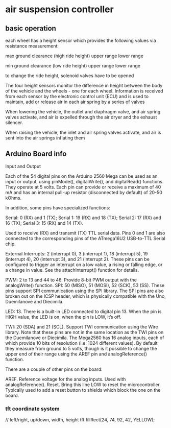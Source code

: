 # air suspension controller


## basic operation
each wheel has a height sensor which provides the following values via resistance measurement:



max ground clearance (high ride height)
upper range
lower range

min ground clearance (low ride height)
upper range
lower range

to change the ride height, solenoid valves have to be opened 

The four height sensors monitor the difference in height between the body of the vehicle and the wheels - one for each wheel. Information is received from each sensor by the electronic control unit (ECU) and is used to maintain, add or release air in each air spring by a series of valves

When lowering the vehicle, the outlet and diaphragm valve, and air spring valves activate, and air is expelled through the air dryer and the exhaust silencer.

When raising the vehicle, the inlet and air spring valves activate, and air is sent into the air springs inflating them


## Arduino Board info

Input and Output

Each of the 54 digital pins on the Arduino 2560 Mega can be used as an input or output, using pinMode(), digitalWrite(), and digitalRead() functions. They operate at 5 volts. Each pin can provide or receive a maximum of 40 mA and has an internal pull-up resistor (disconnected by default) of 20-50 kOhms.

In addition, some pins have specialized functions:

Serial: 0 (RX) and 1 (TX);
Serial 1: 19 (RX) and 18 (TX);
Serial 2: 17 (RX) and 16 (TX);
Serial 3: 15 (RX) and 14 (TX).

Used to receive (RX) and transmit (TX) TTL serial data. Pins 0 and 1 are also connected to the corresponding pins of the ATmega16U2 USB-to-TTL Serial chip.

External Interrupts: 2 (interrupt 0), 3 (interrupt 1), 18 (interrupt 5), 19 (interrupt 4), 20 (interrupt 3), and 21 (interrupt 2). These pins can be configured to trigger an interrupt on a low value, a rising or falling edge, or a change in value. See the attachInterrupt() function for details.

PWM: 2 to 13 and 44 to 46. Provide 8-bit PWM output with the analogWrite() function.
SPI: 50 (MISO), 51 (MOSI), 52 (SCK), 53 (SS). These pins support SPI communication using the SPI library. The SPI pins are also broken out on the ICSP header, which is physically compatible with the Uno, Duemilanove and Diecimila.

LED: 13. There is a built-in LED connected to digital pin 13. When the pin is HIGH value, the LED is on, when the pin is LOW, it’s off.

TWI: 20 (SDA) and 21 (SCL). Support TWI communication using the Wire library. Note that these pins are not in the same location as the TWI pins on the Duemilanove or Diecimila.
The Mega2560 has 16 analog inputs, each of which provide 10 bits of resolution (i.e. 1024 different values). By default they measure from ground to 5 volts, though is it possible to change the upper end of their range using the AREF pin and analogReference() function.

There are a couple of other pins on the board:

AREF. Reference voltage for the analog inputs. Used with analogReference().
Reset. Bring this line LOW to reset the microcontroller. Typically used to add a reset button to shields which block the one on the board.


### tft coordinate system
  //    left/right, up/down, width, height
  tft.fillRect(24, 74, 92, 42, YELLOW);
